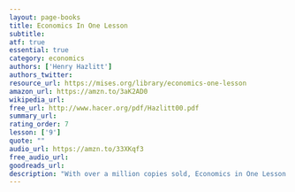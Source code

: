 ```yaml
---
layout: page-books
title: Economics In One Lesson
subtitle: 
atf: true
essential: true
category: economics
authors: ['Henry Hazlitt']
authors_twitter: 
resource_url: https://mises.org/library/economics-one-lesson
amazon_url: https://amzn.to/3aK2AD0
wikipedia_url: 
free_url: http://www.hacer.org/pdf/Hazlitt00.pdf
summary_url: 
rating_order: 7
lesson: ['9']
quote: ""
audio_url: https://amzn.to/33XKqf3
free_audio_url: 
goodreads_url: 
description: "With over a million copies sold, Economics in One Lesson is an essential guide to the basics of economic theory. A fundamental influence on modern libertarianism, Hazlitt defends capitalism and the free market from economic myths that persist to this day."
---
```

